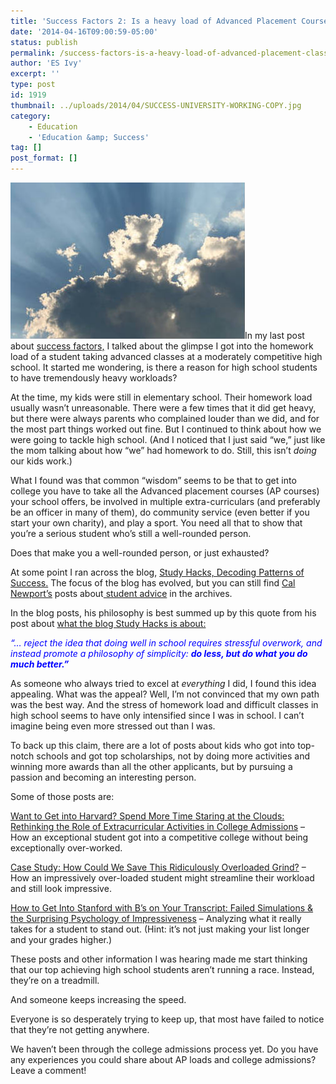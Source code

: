 ```yaml
---
title: 'Success Factors 2: Is a heavy load of Advanced Placement Courses the Best Path to Success?'
date: '2014-04-16T09:00:59-05:00'
status: publish
permalink: /success-factors-is-a-heavy-load-of-advanced-placement-classes-the-best-path-to-success
author: 'ES Ivy'
excerpt: ''
type: post
id: 1919
thumbnail: ../uploads/2014/04/SUCCESS-UNIVERSITY-WORKING-COPY.jpg
category:
    - Education
    - 'Education &amp; Success'
tag: []
post_format: []
---
```

![Success Factors: Is there any time to look at the clouds?](../uploads/2014/04/Sunray_clouds-375x250.jpg)In my last post about [success factors,](http://192.168.1.34:4945/?p=1903 "success factors 1") I talked about the glimpse I got into the homework load of a student taking advanced classes at a moderately competitive high school. It started me wondering, is there a reason for high school students to have tremendously heavy workloads?

At the time, my kids were still in elementary school. Their homework load usually wasn’t unreasonable. There were a few times that it did get heavy, but there were always parents who complained louder than we did, and for the most part things worked out fine. But I continued to think about how we were going to tackle high school. (And I noticed that I just said “we,” just like the mom talking about how “we” had homework to do. Still, this isn’t *doing* our kids work.)

What I found was that common “wisdom” seems to be that to get into college you have to take all the Advanced placement courses (AP courses) your school offers, be involved in multiple extra-curriculars (and preferably be an officer in many of them), do community service (even better if you start your own charity), and play a sport. You need all that to show that you’re a serious student who’s still a well-rounded person.

Does that make you a well-rounded person, or just exhausted?

At some point I ran across the blog, [Study Hacks, Decoding Patterns of Success.](http://calnewport.com/blog/ "Study Hacks") The focus of the blog has evolved, but you can still find [Cal Newport’s](http://calnewport.com/about/) posts about[ student advice](http://calnewport.com/blog/archive/) in the archives.

In the blog posts, his philosophy is best summed up by this quote from his post about [what the blog Study Hacks is about:](http://calnewport.com/blog/about/ "study hacks about")

*<span style="color: #0000ff;">“… reject the idea that doing well in school requires stressful overwork, and instead promote a philosophy of simplicity: **do less, but do what you do much better.”**</span>*

As someone who always tried to excel at *everything* I did, I found this idea appealing. What was the appeal? Well, I’m not convinced that my own path was the best way. And the stress of homework load and difficult classes in high school seems to have only intensified since I was in school. I can’t imagine being even more stressed out than I was.

To back up this claim, there are a lot of posts about kids who got into top-notch schools and got top scholarships, not by doing more activities and winning more awards than all the other applicants, but by pursuing a passion and becoming an interesting person.

Some of those posts are:

[Want to Get into Harvard? Spend More Time Staring at the Clouds: Rethinking the Role of Extracurricular Activities in College Admissions](http://calnewport.com/blog/2010/02/18/want-to-get-into-harvard-spend-more-time-staring-at-the-clouds-rethinking-the-role-of-extracurricular-activities-in-college-admissions/ "Rethinking the role of extracurricular activities for getting into college") – How an exceptional student got into a competitive college without being exceptionally over-worked.

[Case Study: How Could We Save This Ridiculously Overloaded Grind?](Case%20Study:%20How%20Could%20We%20Save%20This%20Ridiculously%20Overloaded%20Grind?) – How an impressively over-loaded student might streamline their workload and still look impressive.

[How to Get Into Stanford with B’s on Your Transcript: Failed Simulations &amp; the Surprising Psychology of Impressiveness](http://calnewport.com/blog/2010/03/26/how-to-get-into-stanford-with-bs-on-your-transcript-failed-simulations-the-surprising-psychology-of-impressiveness/) – Analyzing what it really takes for a student to stand out. (Hint: it’s not just making your list longer and your grades higher.)

These posts and other information I was hearing made me start thinking that our top achieving high school students aren’t running a race. Instead, they’re on a treadmill.

And someone keeps increasing the speed.

Everyone is so desperately trying to keep up, that most have failed to notice that they’re not getting anywhere.

We haven’t been through the college admissions process yet. Do you have any experiences you could share about AP loads and college admissions? Leave a comment!